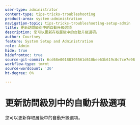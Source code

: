 ```yaml
---
user-type: administrator
content-type: tips-tricks-troubleshooting
product-area: system-administration
navigation-topic: tips-tricks-troubleshooting-setup-admin
title: 更新訪問級別中的自動升級選項
description: 您可以更新存取層級中的自動升級選項。
author: Courtney
feature: System Setup and Administration
role: Admin
hide: true
hidefromtoc: true
source-git-commit: 6cd68e00188305561d610bee63b619c0c7ce7e98
workflow-type: tm+mt
source-wordcount: '30'
ht-degree: 0%

---
```



# 更新訪問級別中的自動升級選項

您可以更新存取層級中的自動升級選項。